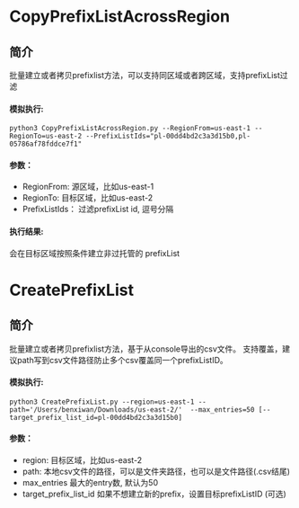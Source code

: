 # CopyPrefixListAcrossRegion

## 简介

批量建立或者拷贝prefixlist方法，可以支持同区域或者跨区域，支持prefixList过滤

#### 模拟执行:

```
python3 CopyPrefixListAcrossRegion.py --RegionFrom=us-east-1 --RegionTo=us-east-2 --PrefixListIds="pl-00dd4bd2c3a3d15b0,pl-05786af78fddce7f1"
```

#### 参数： 

* RegionFrom: 源区域，比如us-east-1
* RegionTo: 目标区域，比如us-east-2
* PrefixListIds： 过滤prefixList id, 逗号分隔

#### 执行结果:

会在目标区域按照条件建立非过托管的 prefixList

# CreatePrefixList

## 简介

批量建立或者拷贝prefixlist方法，基于从console导出的csv文件。
支持覆盖，建议path写到csv文件路径防止多个csv覆盖同一个prefixListID。

#### 模拟执行:

```
python3 CreatePrefixList.py --region=us-east-1 --path='/Users/benxiwan/Downloads/us-east-2/'  --max_entries=50 [--target_prefix_list_id=pl-00dd4bd2c3a3d15b0]
```
#### 参数： 

* region: 目标区域，比如us-east-2
* path: 本地csv文件的路径，可以是文件夹路径，也可以是文件路径(.csv结尾)
* max_entries 最大的entry数, 默认为50
* target_prefix_list_id 如果不想建立新的prefix，设置目标prefixListID (可选)